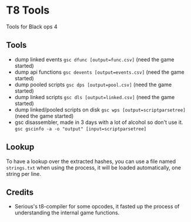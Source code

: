 # T8 Tools

Tools for Black ops 4

## Tools

- dump linked events `gsc dfunc [output=func.csv]` (need the game started)
- dump api functions `gsc devents [output=events.csv]` (need the game started)
- dump pooled scripts `gsc dps [output=pool.csv]` (need the game started)
- dump linked scripts `gsc dls [output=linked.csv]` (need the game started)
- dump linked/pooled scripts on disk `gsc wps [output=scriptparsetree]` (need the game started)
- gsc disassembler, made in 3 days with a lot of alcohol so don't use it. `gsc gscinfo -a -o "output" [input=scriptparsetree]`

## Lookup

To have a lookup over the extracted hashes, you can use a file named `strings.txt` when using the process, it will be loaded automatically, one string per line.

## Credits

- Serious's t8-compiler for some opcodes, it fasted up the process of understanding the internal game functions.
